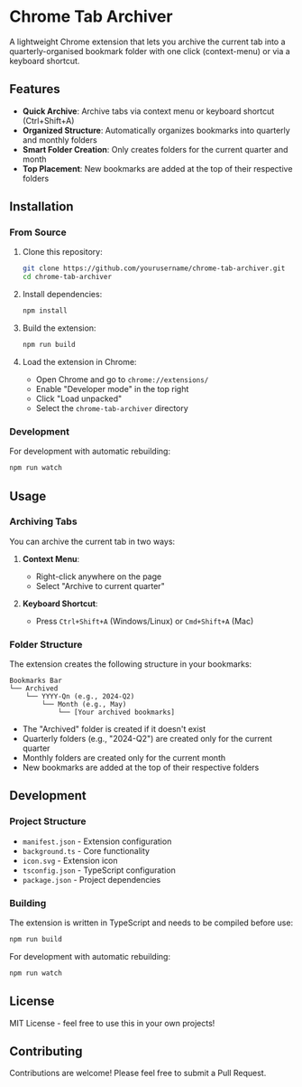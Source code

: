 # Chrome Tab Archiver

A lightweight Chrome extension that lets you archive the current tab into a quarterly-organised bookmark folder with one click (context-menu) or via a keyboard shortcut.

## Features

- **Quick Archive**: Archive tabs via context menu or keyboard shortcut (Ctrl+Shift+A)
- **Organized Structure**: Automatically organizes bookmarks into quarterly and monthly folders
- **Smart Folder Creation**: Only creates folders for the current quarter and month
- **Top Placement**: New bookmarks are added at the top of their respective folders

## Installation

### From Source

1. Clone this repository:
   ```bash
   git clone https://github.com/yourusername/chrome-tab-archiver.git
   cd chrome-tab-archiver
   ```

2. Install dependencies:
   ```bash
   npm install
   ```

3. Build the extension:
   ```bash
   npm run build
   ```

4. Load the extension in Chrome:
   - Open Chrome and go to `chrome://extensions/`
   - Enable "Developer mode" in the top right
   - Click "Load unpacked"
   - Select the `chrome-tab-archiver` directory

### Development

For development with automatic rebuilding:
```bash
npm run watch
```

## Usage

### Archiving Tabs

You can archive the current tab in two ways:

1. **Context Menu**:
   - Right-click anywhere on the page
   - Select "Archive to current quarter"

2. **Keyboard Shortcut**:
   - Press `Ctrl+Shift+A` (Windows/Linux) or `Cmd+Shift+A` (Mac)

### Folder Structure

The extension creates the following structure in your bookmarks:
```
Bookmarks Bar
└── Archived
    └── YYYY-Qn (e.g., 2024-Q2)
        └── Month (e.g., May)
            └── [Your archived bookmarks]
```

- The "Archived" folder is created if it doesn't exist
- Quarterly folders (e.g., "2024-Q2") are created only for the current quarter
- Monthly folders are created only for the current month
- New bookmarks are added at the top of their respective folders

## Development

### Project Structure

- `manifest.json` - Extension configuration
- `background.ts` - Core functionality
- `icon.svg` - Extension icon
- `tsconfig.json` - TypeScript configuration
- `package.json` - Project dependencies

### Building

The extension is written in TypeScript and needs to be compiled before use:

```bash
npm run build
```

For development with automatic rebuilding:
```bash
npm run watch
```

## License

MIT License - feel free to use this in your own projects!

## Contributing

Contributions are welcome! Please feel free to submit a Pull Request.
